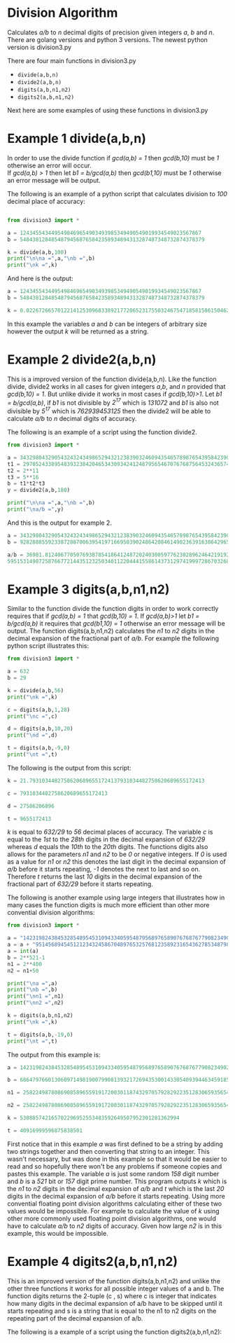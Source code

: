 # Division Algorithm
Calculates *a/b* to *n* decimal digits of precision given integers *a*, *b* and *n*.
There are golang versions and python 3 versions. 
The newest python version is division3.py

There are four main functions in division3.py
* ``` divide(a,b,n) ```
* ``` divide2(a,b,n) ```
* ``` digits(a,b,n1,n2) ```
* ``` digits2(a,b,n1,n2) ```

Next here are some examples of using these functions in division3.py

# Example 1 divide(a,b,n)
In order to use the divide function if *gcd(a,b) = 1* then *gcd(b,10)* must be *1* otherwise an error will occur.  
If *gcd(a,b) > 1* then let *b1 = b/gcd(a,b)* then *gcd(b1,10)* must be *1* otherwise an error message will be output.

The following is an example of a python script that calculates division to *100* decimal place of accuracy:

```python

from division3 import *

a = 1243455434495498469654903493985349490549019934549023567867
b = 54843812848548794568765842358934894313287487348732874378379

k = divide(a,b,100)
print("\n\na =",a,"\nb =",b)
print("\nk =",k)
```

And here is the output:

```python
a = 1243455434495498469654903493985349490549019934549023567867 
b = 54843812848548794568765842358934894313287487348732874378379

k = 0.0226726657012214125309683389217720652317550324675471858158615046233657821289938566786269005119059332
```

In this example the variables *a* and *b* can be integers of arbitrary size however the output *k* will be returned as a string.

# Example 2 divide2(a,b,n)
This is a improved version of the function divide(a,b,n).  Like the function divide, divide2 works in all cases for given integers *a*,*b*, and *n* provided that *gcd(b,10) = 1*. But unlike divide it works in most cases if *gcd(b,10)>1*.  Let *b1 = b/gcd(a,b)*, if *b1* is not divisible by *2<sup>17</sup>* which is *131072* and *b1* is also not divisible by *5<sup>17</sup>* which is *762939453125* then the divide2 will be able to calculate *a/b* to *n* decimal digits of accuracy. 

The following is an example of a script using the function divide2.

```python
from division3 import *

a = 34329804329054324324349865294321238390324609435465789876543958423904539076023134295647
t1 = 2970524338954839323842046534309342412487956546707676875645324365749
t2 = 2**11
t3 = 5**16
b = t1*t2*t3
y = divide2(a,b,180)

print("\n\na =",a,"\nb =",b)
print("\na/b =",y)
```

And this is the output for example 2.

```python
a = 34329804329054324324349865294321238390324609435465789876543958423904539076023134295647 
b = 928288855923387288700639541971669503902486420846149023639163864296562500000000000

a/b = 36981.81240677050769387854186412487202403005977623028962464219192411000956034137055640905286098818
59515314907258766772144351232503401122044415586143731297419997286703268341777442322425678656601652434103
```

# Example 3 digits(a,b,n1,n2)
Similar to the function divide the function digits in order to work correctly requires that if *gcd(a,b) = 1* that *gcd(b,10) = 1*.  If *gcd(a,b)>1* let *b1 = b/gcd(a,b)* it requires that *gcd(b1,10) = 1* otherwise an error message will be output.  The function digits(a,b,n1,n2) calculates the *n1* to *n2* digits in the decimal expansion of the fractional part of *a/b*.  For example the following python script illustrates this:

```python
from division3 import *

a = 632
b = 29

k = divide(a,b,56)
print("\nk =",k)

c = digits(a,b,1,28)
print("\nc =",c)

d = digits(a,b,10,20)
print("\nd =",d)

t = digits(a,b,-9,0)
print("\nt =",t)
```
The following is the output from this script:

```python
k = 21.79310344827586206896551724137931034482758620689655172413

c = 7931034482758620689655172413

d = 27586206896

t = 9655172413
```
*k* is equal to *632/29* to *56* decimal places of accuracy.  The variable *c* is equal to the *1st* to the *28th* digits in the decimal expansion of *632/29* whereas *d* equals the *10th* to the *20th* digits.  The functions digits also allows for the parameters *n1* and *n2* to be *0* or negative integers.  If *0* is used as a value for *n1* or *n2* this denotes the last digit in the decimal expansion of *a/b* before it starts repeating, *-1* denotes the next to last and so on.  Therefore *t* returns the last *10* digits in the decimal expansion of the fractional part of *632/29* before it starts repeating.

The following is another example using large integers that illustrates how in many cases the function digits is much more efficient than other more convential division algorithms:

```python
from division3 import *

a = "142319824384532854895453109433405954879568976589076768767790823490239183527578"
a = a + "95145689454512123432458670489765325768123589231654362785348798142342312568943651"
a = int(a)
b = 2**521-1
n1 = 2**400
n2 = n1+50

print("\na =",a)
print("\nb =",b)
print("\nn1 =",n1)
print("\nn2 =",n2)

k = digits(a,b,n1,n2)
print("\nk =",k)

t = digits(a,b,-19,0)
print("\nt =",t)
```

The output from this example is:

```python
a = 14231982438453285489545310943340595487956897658907676876779082349023918352757895145689454512123432458670489765325768123589231654362785348798142342312568943651

b = 6864797660130609714981900799081393217269435300143305409394463459185543183397656052122559640661454554977296311391480858037121987999716643812574028291115057151

n1 = 2582249878086908589655919172003011874329705792829223512830659356540647622016841194629645353280137831435903171972747493376

n2 = 2582249878086908589655919172003011874329705792829223512830659356540647622016841194629645353280137831435903171972747493426

k = 530885742165702296952553483592649507952301281362994

t = 40916999596875838501
```

First notice that in this example *a* was first defined to be a string by adding two strings together and then converting that string to an integer.  This wasn't necessary, but was done in this example so that it would be easier to read and so hopefully there won't be any problems if someone copies and pastes this example.  The variable *a* is just some random *158* digit number and *b* is a *521* bit or *157* digit prime number.  This program outputs *k* which is the *n1* to *n2* digits in the decimal expansion of *a/b* and *t* which is the last *20* digits in the decimal expansion of *a/b* before it starts repeating.  Using more convential floating point division algorithms calculating either of these two values would be impossible.  For example to calculate the value of *k* using other more commonly used floating point division algorithms, one would have to calculate *a/b* to *n2* digits of accuracy.  Given how large *n2* is in this example, this would be impossible.

# Example 4 digits2(a,b,n1,n2)
This is an improved version of the function digits(a,b,n1,n2) and unlike the other three functions it works for all possible integer values of a and b.  The function digits returns the 2-tuple (c , s) where c is integer that indicates how many digits in the decimal expansion of a/b have to be skipped until it starts repeating and s is a string that is equal to the n1 to n2 digits on the repeating part of the decimal expansion of a/b.

The following is a example of a script using the function digits2(a,b,n1,n2):

